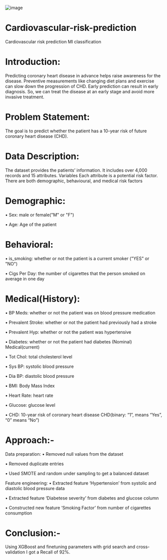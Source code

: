 
![image](https://user-images.githubusercontent.com/120496034/236704455-c3c6f97e-7af2-48cb-b1d8-daf8347849c0.png)

# Cardiovascular-risk-prediction
Cardiovascular risk prediction Ml classification

# Introduction: 

Predicting coronary heart disease in advance helps raise awareness for the disease. Preventive measurements like changing diet plans and exercise can slow down the progression of CHD. Early prediction can result in early diagnosis. So, we can treat the disease at an early stage and avoid more invasive treatment.

# Problem Statement:
The goal is to predict whether the patient has a 10-year risk of future coronary heart disease (CHD).

# Data Description:
The dataset provides the patients’ information. It includes over 4,000 records and 15 attributes. Variables Each attribute is a potential risk factor. There are both demographic, behavioural, and medical risk factors

# Demographic:
• Sex: male or female("M" or "F")

• Age: Age of the patient

# Behavioral:
• is_smoking: whether or not the patient is a current smoker ("YES" or "NO")

• Cigs Per Day: the number of cigarettes that the person smoked on average in one day

# Medical(History):
• BP Meds: whether or not the patient was on blood pressure medication

• Prevalent Stroke: whether or not the patient had previously had a stroke

• Prevalent Hyp: whether or not the patient was hypertensive

• Diabetes: whether or not the patient had diabetes (Nominal) Medical(current)

• Tot Chol: total cholesterol level

• Sys BP: systolic blood pressure

• Dia BP: diastolic blood pressure

• BMI: Body Mass Index

• Heart Rate: heart rate

• Glucose: glucose level

• CHD: 10-year risk of coronary heart disease CHD(binary: “1”, means “Yes”, “0” means “No”)

# Approach:-
Data preparation:
• Removed null values from the dataset

• Removed duplicate entries

• Used SMOTE and random under sampling to get a balanced dataset

Feature engineering:
• Extracted feature ‘Hypertension’ from systolic and diastolic blood pressure data

• Extracted feature ‘Diabetese severity’ from diabetes and glucose column

• Constructed new feature ‘Smoking Factor’ from number of cigarettes consumption

# Conclusion:-
Using XGBoost and finetuning parameters with grid search and cross-validation I got a Recall of 92%.
